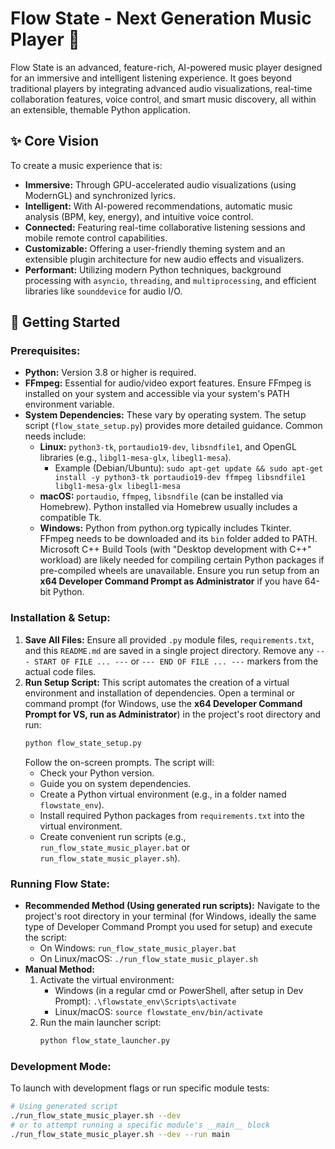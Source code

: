 

# Flow State - Next Generation Music Player 🎵

Flow State is an advanced, feature-rich, AI-powered music player designed for an immersive and intelligent listening experience. It goes beyond traditional players by integrating advanced audio visualizations, real-time collaboration features, voice control, and smart music discovery, all within an extensible, themable Python application.

## ✨ Core Vision

To create a music experience that is:
- **Immersive:** Through GPU-accelerated audio visualizations (using ModernGL) and synchronized lyrics.
- **Intelligent:** With AI-powered recommendations, automatic music analysis (BPM, key, energy), and intuitive voice control.
- **Connected:** Featuring real-time collaborative listening sessions and mobile remote control capabilities.
- **Customizable:** Offering a user-friendly theming system and an extensible plugin architecture for new audio effects and visualizers.
- **Performant:** Utilizing modern Python techniques, background processing with `asyncio`, `threading`, and `multiprocessing`, and efficient libraries like `sounddevice` for audio I/O.

## 🚀 Getting Started

### Prerequisites:
*   **Python:** Version 3.8 or higher is required.
*   **FFmpeg:** Essential for audio/video export features. Ensure FFmpeg is installed on your system and accessible via your system's PATH environment variable.
*   **System Dependencies:** These vary by operating system. The setup script (`flow_state_setup.py`) provides more detailed guidance. Common needs include:
    *   **Linux:** `python3-tk`, `portaudio19-dev`, `libsndfile1`, and OpenGL libraries (e.g., `libgl1-mesa-glx`, `libegl1-mesa`).
        *   Example (Debian/Ubuntu): `sudo apt-get update && sudo apt-get install -y python3-tk portaudio19-dev ffmpeg libsndfile1 libgl1-mesa-glx libegl1-mesa`
    *   **macOS:** `portaudio`, `ffmpeg`, `libsndfile` (can be installed via Homebrew). Python installed via Homebrew usually includes a compatible Tk.
    *   **Windows:** Python from python.org typically includes Tkinter. FFmpeg needs to be downloaded and its `bin` folder added to PATH. Microsoft C++ Build Tools (with "Desktop development with C++" workload) are likely needed for compiling certain Python packages if pre-compiled wheels are unavailable. Ensure you run setup from an **x64 Developer Command Prompt as Administrator** if you have 64-bit Python.

### Installation & Setup:
1.  **Save All Files:** Ensure all provided `.py` module files, `requirements.txt`, and this `README.md` are saved in a single project directory. Remove any `--- START OF FILE ... ---` or `--- END OF FILE ... ---` markers from the actual code files.
2.  **Run Setup Script:** This script automates the creation of a virtual environment and installation of dependencies. Open a terminal or command prompt (for Windows, use the **x64 Developer Command Prompt for VS, run as Administrator**) in the project's root directory and run:
    ```bash
    python flow_state_setup.py
    ```
    Follow the on-screen prompts. The script will:
    *   Check your Python version.
    *   Guide you on system dependencies.
    *   Create a Python virtual environment (e.g., in a folder named `flowstate_env`).
    *   Install required Python packages from `requirements.txt` into the virtual environment.
    *   Create convenient run scripts (e.g., `run_flow_state_music_player.bat` or `run_flow_state_music_player.sh`).

### Running Flow State:
*   **Recommended Method (Using generated run scripts):**
    Navigate to the project's root directory in your terminal (for Windows, ideally the same type of Developer Command Prompt you used for setup) and execute the script:
    *   On Windows: `run_flow_state_music_player.bat`
    *   On Linux/macOS: `./run_flow_state_music_player.sh`
*   **Manual Method:**
    1.  Activate the virtual environment:
        *   Windows (in a regular cmd or PowerShell, after setup in Dev Prompt): `.\flowstate_env\Scripts\activate`
        *   Linux/macOS: `source flowstate_env/bin/activate`
    2.  Run the main launcher script:
        ```bash
        python flow_state_launcher.py
        ```

### Development Mode:
To launch with development flags or run specific module tests:
```bash
# Using generated script
./run_flow_state_music_player.sh --dev 
# or to attempt running a specific module's __main__ block
./run_flow_state_music_player.sh --dev --run main 